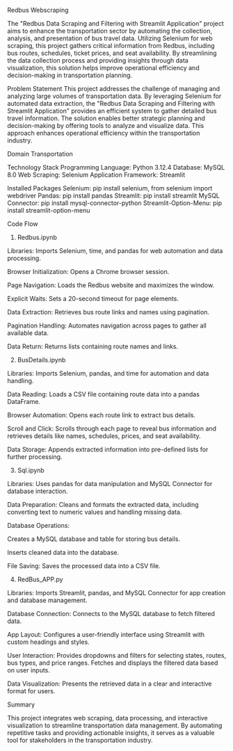 Redbus Webscraping


The "Redbus Data Scraping and Filtering with Streamlit Application" project aims to enhance the transportation sector by automating the collection, analysis, and presentation of bus travel data. Utilizing Selenium for web scraping, this project gathers critical information from Redbus, including bus routes, schedules, ticket prices, and seat availability. By streamlining the data collection process and providing insights through data visualization, this solution helps improve operational efficiency and decision-making in transportation planning.




Problem Statement
This project addresses the challenge of managing and analyzing large volumes of transportation data. By leveraging Selenium for automated data extraction, the "Redbus Data Scraping and Filtering with Streamlit Application" provides an efficient system to gather detailed bus travel information. The solution enables better strategic planning and decision-making by offering tools to analyze and visualize data. This approach enhances operational efficiency within the transportation industry.



Domain
Transportation



Technology Stack
Programming Language: Python 3.12.4
Database: MySQL 8.0
Web Scraping: Selenium
Application Framework: Streamlit



Installed Packages
Selenium: pip install selenium, from selenium import webdriver
Pandas: pip install pandas
Streamlit: pip install streamlit
MySQL Connector: pip install mysql-connector-python
Streamlit-Option-Menu: pip install streamlit-option-menu




Code Flow
1. Redbus.ipynb

Libraries: Imports Selenium, time, and pandas for web automation and data processing.

Browser Initialization: Opens a Chrome browser session.

Page Navigation: Loads the Redbus website and maximizes the window.

Explicit Waits: Sets a 20-second timeout for page elements.

Data Extraction: Retrieves bus route links and names using pagination.

Pagination Handling: Automates navigation across pages to gather all available data.

Data Return: Returns lists containing route names and links.

2. BusDetails.ipynb

Libraries: Imports Selenium, pandas, and time for automation and data handling.

Data Reading: Loads a CSV file containing route data into a pandas DataFrame.

Browser Automation: Opens each route link to extract bus details.

Scroll and Click: Scrolls through each page to reveal bus information and retrieves details like names, schedules, prices, and seat availability.

Data Storage: Appends extracted information into pre-defined lists for further processing.

3. Sql.ipynb

Libraries: Uses pandas for data manipulation and MySQL Connector for database interaction.

Data Preparation: Cleans and formats the extracted data, including converting text to numeric values and handling missing data.

Database Operations:

Creates a MySQL database and table for storing bus details.

Inserts cleaned data into the database.

File Saving: Saves the processed data into a CSV file.

4. RedBus_APP.py

Libraries: Imports Streamlit, pandas, and MySQL Connector for app creation and database management.

Database Connection: Connects to the MySQL database to fetch filtered data.

App Layout: Configures a user-friendly interface using Streamlit with custom headings and styles.

User Interaction:
Provides dropdowns and filters for selecting states, routes, bus types, and price ranges.
Fetches and displays the filtered data based on user inputs.

Data Visualization: Presents the retrieved data in a clear and interactive format for users.




Summary


This project integrates web scraping, data processing, and interactive visualization to streamline transportation data management. By automating repetitive tasks and providing actionable insights, it serves as a valuable tool for stakeholders in the transportation industry.
